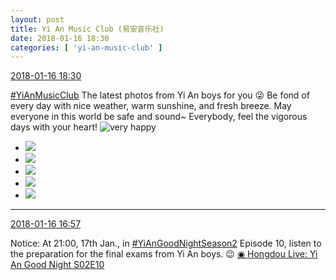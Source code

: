 ```yaml
---
layout: post
title: Yi An Music Club (易安音乐社)
date: 2018-01-16 18:30
categories: [ 'yi-an-music-club' ]
---
```


<div class="weibo-info">
  <a href="https://weibo.com/6094546964/FEEp19oeo">2018-01-16 18:30</a>
</div>

[#YiAnMusicClub](https://weibo.com/p/100808beae2e3e05b17b64f63ebedca39f19b2/super_index) The latest photos from Yi An boys for you :stuck_out_tongue_winking_eye: Be fond of every day with nice weather, warm sunshine, and fresh breeze. May everyone in this world be safe and sound~ Everybody, feel the vigorous days with your heart! ![very happy](https://img.t.sinajs.cn/t4/appstyle/expression/ext/normal/58/mb_org.gif)

<!-- more -->

<ul class="weibo-pic-list-2">
  <li class="weibo-pic">
    <a href="https://wx1.sinaimg.cn/mw690/006Es64Aly1fnimja6sofj31410qowmm.jpg"><img src="https://wx1.sinaimg.cn/thumb150/006Es64Aly1fnimja6sofj31410qowmm.jpg"/></a>
  </li>
  <li class="weibo-pic">
    <a href="https://wx2.sinaimg.cn/mw690/006Es64Aly1fnimjafl1qj31400qnali.jpg"><img src="https://wx2.sinaimg.cn/thumb150/006Es64Aly1fnimjafl1qj31400qnali.jpg"/></a>
  </li>
  <li class="weibo-pic">
    <a href="https://wx2.sinaimg.cn/mw690/006Es64Aly1fnimjfp6amj32k83uckjt.jpg"><img src="https://wx2.sinaimg.cn/thumb150/006Es64Aly1fnimjfp6amj32k83uckjt.jpg"/></a>
  </li>
  <li class="weibo-pic">
    <a href="https://wx2.sinaimg.cn/mw690/006Es64Aly1fnimjhextuj31fj24m1kz.jpg"><img src="https://wx2.sinaimg.cn/thumb150/006Es64Aly1fnimjhextuj31fj24m1kz.jpg"/></a>
  </li>
  <li class="weibo-pic">
    <a href="https://wx2.sinaimg.cn/mw690/006Es64Aly1fnimjk2tg3j32s71utqv8.jpg"><img src="https://wx2.sinaimg.cn/thumb150/006Es64Aly1fnimjk2tg3j32s71utqv8.jpg"/></a>
  </li>
</ul>

---

<div class="weibo-info">
  <a href="https://weibo.com/6094546964/FEDN1vdGn">2018-01-16 16:57</a>
</div>

Notice: At 21:00, 17th Jan., in [#YiAnGoodNightSeason2](https://weibo.com/p/10080802e621e237e7a16aab4b6d6d67e97a53) Episode 10, listen to the preparation for the final exams from Yi An boys. :wink: [◉ Hongdou Live: Yi An Good Night S02E10](http://www.hongdoufm.com/room/1090139317914828871)
